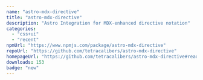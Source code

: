 ```yaml
---
name: "astro-mdx-directive"
title: "astro-mdx-directive"
description: "Astro Integration for MDX-enhanced directive notation"
categories:
  - "css+ui"
  - "recent"
npmUrl: "https://www.npmjs.com/package/astro-mdx-directive"
repoUrl: "https://github.com/tetracalibers/astro-mdx-directive"
homepageUrl: "https://github.com/tetracalibers/astro-mdx-directive#readme"
downloads: 153
badge: "new"
---
```

